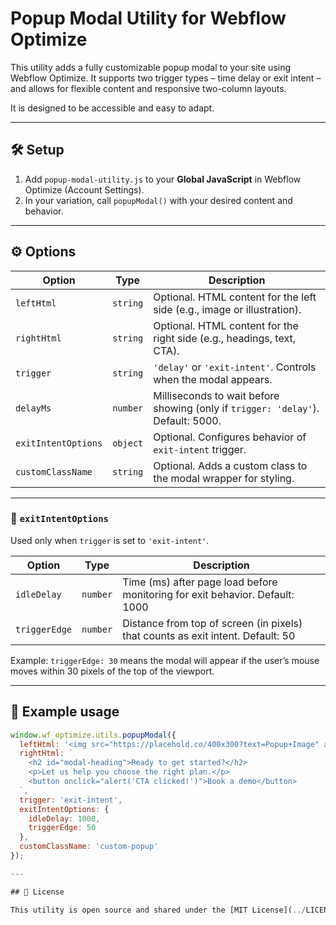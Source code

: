 # Popup Modal Utility for Webflow Optimize

This utility adds a fully customizable popup modal to your site using Webflow Optimize. It supports two trigger types – time delay or exit intent – and allows for flexible content and responsive two-column layouts.

It is designed to be accessible and easy to adapt.

---

## 🛠 Setup

1. Add `popup-modal-utility.js` to your **Global JavaScript** in Webflow Optimize (Account Settings).
2. In your variation, call `popupModal()` with your desired content and behavior.

---

## ⚙️ Options

| Option                | Type     | Description                                                                 |
|------------------------|----------|-----------------------------------------------------------------------------|
| `leftHtml`             | `string` | Optional. HTML content for the left side (e.g., image or illustration).     |
| `rightHtml`            | `string` | Optional. HTML content for the right side (e.g., headings, text, CTA).      |
| `trigger`              | `string` | `'delay'` or `'exit-intent'`. Controls when the modal appears.              |
| `delayMs`              | `number` | Milliseconds to wait before showing (only if `trigger: 'delay'`). Default: 5000. |
| `exitIntentOptions`    | `object` | Optional. Configures behavior of `exit-intent` trigger.                     |
| `customClassName`      | `string` | Optional. Adds a custom class to the modal wrapper for styling.             |

---

### 🧠 `exitIntentOptions`

Used only when `trigger` is set to `'exit-intent'`.

| Option         | Type     | Description                                                                 |
|----------------|----------|-----------------------------------------------------------------------------|
| `idleDelay`    | `number` | Time (ms) after page load before monitoring for exit behavior. Default: 1000 |
| `triggerEdge`  | `number` | Distance from top of screen (in pixels) that counts as exit intent. Default: 50 |

Example: `triggerEdge: 30` means the modal will appear if the user’s mouse moves within 30 pixels of the top of the viewport.

---

## 🧪 Example usage

```js
window.wf_optimize.utils.popupModal({
  leftHtml: '<img src="https://placehold.co/400x300?text=Popup+Image" alt="Product screenshot" />',
  rightHtml: `
    <h2 id="modal-heading">Ready to get started?</h2>
    <p>Let us help you choose the right plan.</p>
    <button onclick="alert('CTA clicked!')">Book a demo</button>
  `,
  trigger: 'exit-intent',
  exitIntentOptions: {
    idleDelay: 1000,
    triggerEdge: 50
  },
  customClassName: 'custom-popup'
});

---

## 📄 License

This utility is open source and shared under the [MIT License](../LICENSE). You’re welcome to adapt and reuse it for your own Webflow Optimize projects.
